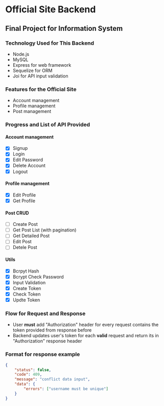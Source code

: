 # Official Site Backend

## Final Project for Information System

### Technology Used for This Backend

- Node.js
- MySQL
- Express for web framework
- Sequelize for ORM
- Joi for API input validation

### Features for the Official Site

- Account management
- Profile management
- Post management

### Progress and List of API Provided

#### Account management

- [x] Signup
- [x] Login
- [x] Edit Password
- [x] Delete Account
- [x] Logout

#### Profile management

- [x] Edit Profile
- [x] Get Profile

#### Post CRUD

- [ ] Create Post
- [ ] Get Post List (with pagination)
- [ ] Get Detailed Post
- [ ] Edit Post
- [ ] Detele Post

#### Utils

- [x] Bcrpyt Hash
- [x] Bcrypt Check Password
- [x] Input Validation
- [x] Create Token
- [x] Check Token
- [x] Updte Token

### Flow for Request and Response

- User **must** add "Authorization" header for every request contains the token provided from response before
- Backend updates user's token for each **valid** request and return its in "Authorization" response header

### Format for response example

```json
{
	"status": false,
	"code": 409,
	"message": "conflict data input",
	"data": {
		"errors": ["username must be unique"]
	}
}
```
